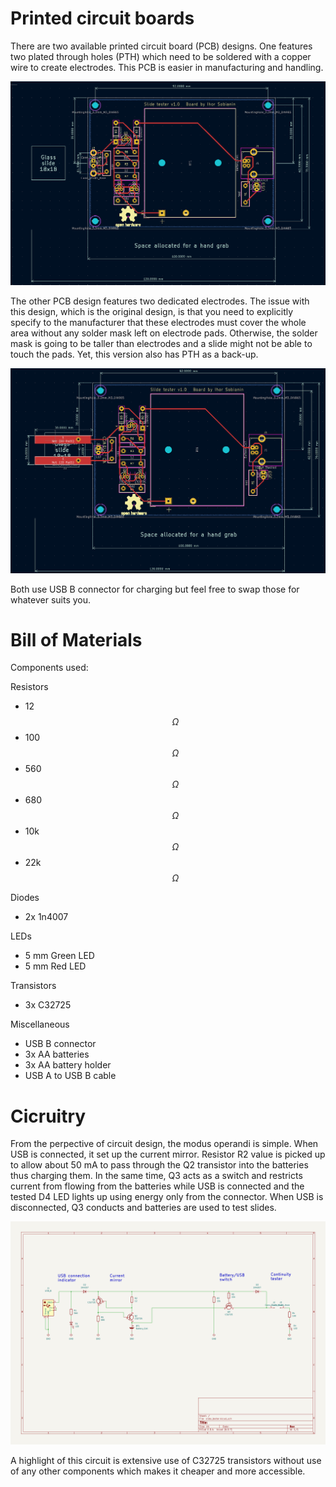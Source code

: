 # Printed circuit boards

There are two available printed circuit board (PCB) designs. One features two plated through holes (PTH) which need to be soldered with a copper wire to create electrodes. This PCB is easier in manufacturing and handling.

 ![PCB](../figures/KiCAD/pcb.png)

The other PCB design features two dedicated electrodes. The issue with this design, which is the original design, is that you need to explicitly specify to the manufacturer that these electrodes must cover
the whole area without any solder mask left on electrode pads. Otherwise, the solder mask is going to be taller than electrodes and a slide might not be able to touch the pads. Yet, this version also has PTH as a back-up.

 ![PCB](../figures/KiCAD/pcb_electrodes.png)

Both use USB B connector for charging but feel free to swap those for whatever suits you.

# Bill of Materials

Components used:

Resistors

- 12 $$\Omega$$
- 100 $$\Omega$$
- 560 $$\Omega$$
- 680 $$\Omega$$
- 10k $$\Omega$$
- 22k $$\Omega$$

Diodes

- 2x 1n4007

LEDs

- 5 mm Green LED
- 5 mm Red LED

Transistors

- 3x C32725

Miscellaneous

- USB B connector
- 3x AA batteries
- 3x AA battery holder
- USB A to USB B cable

# Cicruitry

From the perpective of circuit design, the modus operandi is simple. When USB is connected, it set up the current mirror. Resistor R2 value is picked up to allow about 50 mA to pass through the Q2 transistor
into the batteries thus charging them. In the same time, Q3 acts as a switch and restricts current from flowing from the batteries while USB is connected and the tested D4 LED lights up using energy only from
the connector. When USB is disconnected, Q3 conducts and batteries are used to test slides.

 ![circuit](../figures/KiCAD/circuit.png)

A highlight of this circuit is extensive use of C32725 transistors without use of any other components which makes it cheaper and more accessible.